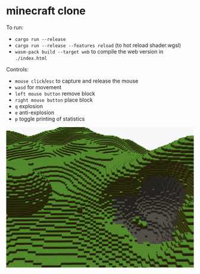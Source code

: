 # minecraft clone

To run:

- `cargo run --release`
- `cargo run --release --features reload` (to hot reload shader.wgsl)
- `wasm-pack build --target web` to compile the web version in `./index.html`

Controls:

- `mouse click`/`esc` to capture and release the mouse
- `wasd` for movement
- `left mouse button` remove block
- `right mouse button` place block
- `q` explosion
- `e` anti-explosion
- `p` toggle printing of statistics

![Screenshot](screenshot.png)